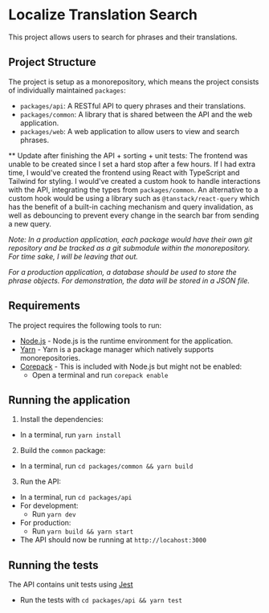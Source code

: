 # Localize Translation Search

This project allows users to search for phrases and their translations.

## Project Structure

The project is setup as a monorepository, which means the project consists of individually maintained `packages`:

- `packages/api`: A RESTful API to query phrases and their translations.
- `packages/common`: A library that is shared between the API and the web application.
- `packages/web`: A web application to allow users to view and search phrases.

** Update after finishing the API + sorting + unit tests: The frontend was unable to be created since I set a hard stop after a few hours. If I had extra time, I would've created the frontend using React with TypeScript and Tailwind for styling. I would've created a custom hook to handle interactions with the API, integrating the types from `packages/common`. An alternative to a custom hook would be using a library such as `@tanstack/react-query` which has the benefit of a built-in caching mechanism and query invalidation, as well as debouncing to prevent every change in the search bar from sending a new query.

*Note: In a production application, each package would have their own git repository and be tracked as a git submodule within the monorepository. For time sake, I will be leaving that out.*

*For a production application, a database should be used to store the phrase objects. For demonstration, the data will be stored in a JSON file.*

## Requirements

The project requires the following tools to run:

- [Node.js](https://nodejs.org) - Node.js is the runtime environment for the application.
- [Yarn](https://yarnpkg.com/getting-started) - Yarn is a package manager which natively supports monorepositories.
- [Corepack](https://yarnpkg.com/corepack) - This is included with Node.js but might not be enabled:
  - Open a terminal and run `corepack enable`

## Running the application

1. Install the dependencies:
  - In a terminal, run `yarn install`

2. Build the `common` package:
  - In a terminal, run `cd packages/common && yarn build`

3. Run the API:
  - In a terminal, run `cd packages/api`
  - For development:
    - Run `yarn dev`
  - For production:
    - Run `yarn build && yarn start`
  - The API should now be running at `http://locahost:3000`

## Running the tests

The API contains unit tests using [Jest](https://jestjs.io/)

- Run the tests with `cd packages/api && yarn test`

